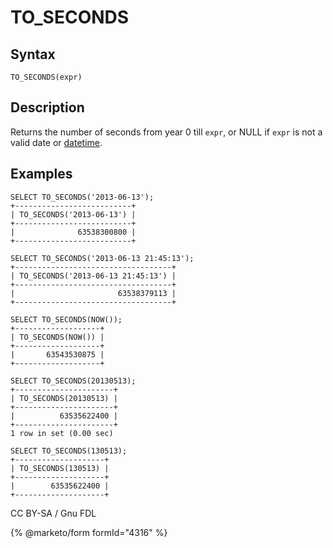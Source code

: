 # TO\_SECONDS

## Syntax

```
TO_SECONDS(expr)
```

## Description

Returns the number of seconds from year 0 till `expr`, or NULL if `expr` is not a valid date or [datetime](../../data-types/date-and-time-data-types/datetime.md).

## Examples

```
SELECT TO_SECONDS('2013-06-13');
+--------------------------+
| TO_SECONDS('2013-06-13') |
+--------------------------+
|              63538300800 |
+--------------------------+

SELECT TO_SECONDS('2013-06-13 21:45:13');
+-----------------------------------+
| TO_SECONDS('2013-06-13 21:45:13') |
+-----------------------------------+
|                       63538379113 |
+-----------------------------------+

SELECT TO_SECONDS(NOW());
+-------------------+
| TO_SECONDS(NOW()) |
+-------------------+
|       63543530875 |
+-------------------+

SELECT TO_SECONDS(20130513);
+----------------------+
| TO_SECONDS(20130513) |
+----------------------+
|          63535622400 |
+----------------------+
1 row in set (0.00 sec)

SELECT TO_SECONDS(130513);
+--------------------+
| TO_SECONDS(130513) |
+--------------------+
|        63535622400 |
+--------------------+
```

CC BY-SA / Gnu FDL

{% @marketo/form formId="4316" %}
